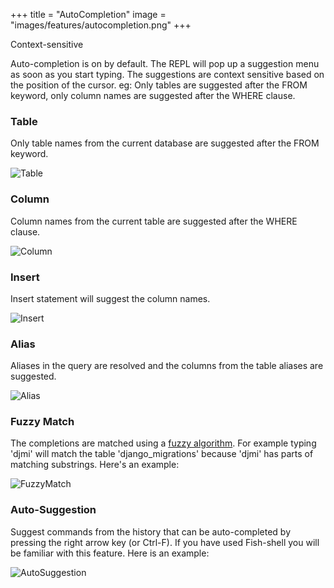 +++
title = "AutoCompletion"
image = "images/features/autocompletion.png"
+++

Context-sensitive 

<!--more-->

Auto-completion is on by default. The REPL will pop up a suggestion menu as soon as you start typing. The suggestions are context sensitive based on the position of the cursor. eg: Only tables are suggested after the FROM keyword, only column names are suggested after the WHERE clause.


### Table

Only table names from the current database are suggested after the FROM keyword.

![Table](/images/docs/table.png)

### Column

Column names from the current table are suggested after the WHERE clause.

![Column](/images/docs/column.png)

### Insert 

Insert statement will suggest the column names.

![Insert](/images/docs/insert.png)

### Alias

Aliases in the query are resolved and the columns from the table aliases are suggested.

![Alias](/images/docs/alias.png)

### Fuzzy Match

The completions are matched using a [fuzzy algorithm](http://blog.amjith.com/fuzzyfinder-in-10-lines-of-python). For example typing 'djmi' will match the table 'django_migrations' because 'djmi' has parts of matching substrings. Here's an example:

![FuzzyMatch](/images/docs/fuzzy.png)

### Auto-Suggestion

Suggest commands from the history that can be auto-completed by pressing the right arrow key (or Ctrl-F). If you have used Fish-shell you will be familiar with this feature. Here is an example:

![AutoSuggestion](/images/docs/suggestion.png)
